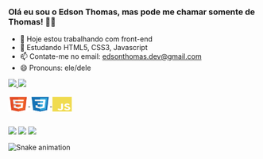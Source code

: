 ### Olá eu sou o Edson Thomas, mas pode me chamar somente de Thomas! 👋😄

- 🔭 Hoje estou trabalhando com front-end
- 🌱 Estudando HTML5, CSS3, Javascript
- 📫 Contate-me no email: edsonthomas.dev@gmail.com
- 😄 Pronouns: ele/dele

<a href="https://github.com/edsonthomas">
  <img height="180em" src="https://github-readme-stats.vercel.app/api?username=edsonthomas&show_icons=true&theme=dracula&include_all_commits=true&count_private=true"/>
  <img height="180em" src="https://github-readme-stats.vercel.app/api/top-langs/?username=edsonthomas&layout=compact&langs_count=7&theme=dracula"/>
</div>
<div style="display: inline_block"><br>
  <img align="center" alt="thom-HTML" height="30" width="40" src="https://raw.githubusercontent.com/devicons/devicon/master/icons/html5/html5-original.svg">
  <img align="center" alt="thom-CSS" height="30" width="40" src="https://raw.githubusercontent.com/devicons/devicon/master/icons/css3/css3-original.svg">
  <img align="center" alt="thom-Js" height="30" width="40" src="https://raw.githubusercontent.com/devicons/devicon/master/icons/javascript/javascript-plain.svg">
</div>
  
  ##
  
  <div> 
   <a href="https://www.linkedin.com/in/edson-dos-anjos-6506ab19b/" target="_blank"><img src="https://img.shields.io/badge/-LinkedIn-%230077B5?style=for-the-badge&logo=linkedin&logoColor=white" target="_blank"></a> 
  <a href="https://www.instagram.com/edsonanjos_/" target="_blank"><img src="https://img.shields.io/badge/-Instagram-%23E4405F?style=for-the-badge&logo=instagram&logoColor=white" target="_blank"></a>
  <a href = "mailto:edsonthomas.dev@gmail.com"><img src="https://img.shields.io/badge/-Gmail-%23333?style=for-the-badge&logo=gmail&logoColor=white" target="_blank"></a>
 
 
  ![Snake animation](https://github.com/edsonthomas/edsonthomas/blob/output/github-contribution-grid-snake.svg)
 
</div>
